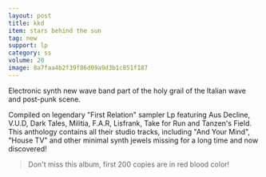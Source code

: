 ```yaml
---
layout: post
title: kkd
item: stars behind the sun
tag: new
support: lp
category: ss
volume: 20
image: 8a7faa4b2f39f86d09a9d3b1c851f187
---
```


Electronic synth new wave band part of the holy grail of the Italian wave and post-punk scene.

Compiled on legendary "First Relation" sampler Lp featuring Aus Decline, V.U.D, Dark Tales, Militia, F.A.R, Lisfrank, Take for Run and Tanzen's Field.
This anthology contains all their studio tracks, including "And Your Mind", "House TV" and other minimal synth jewels missing for a long time and now discovered!

> Don't miss this album, first 200 copies are in red blood color!
